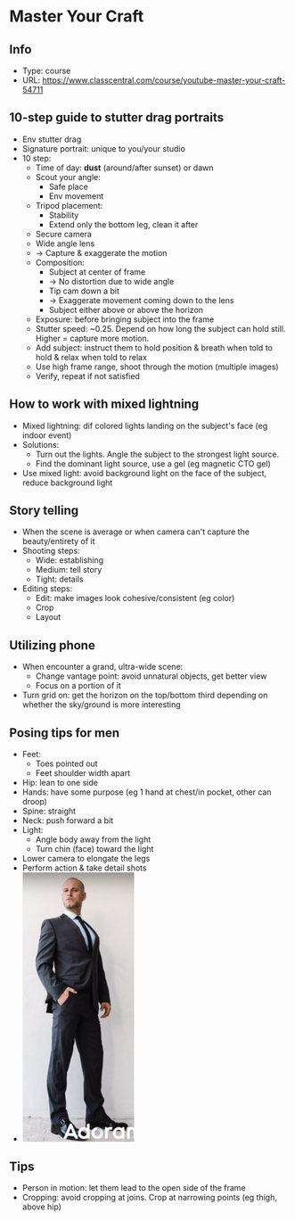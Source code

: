 # Master Your Craft

## Info
- Type: course
- URL: https://www.classcentral.com/course/youtube-master-your-craft-54711

## 10-step guide to stutter drag portraits
- Env stutter drag
- Signature portrait: unique to you/your studio
- 10 step:
  - Time of day: **dust** (around/after sunset) or dawn
  - Scout your angle:
    - Safe place
    - Env movement
  - Tripod placement:
    - Stability
    - Extend only the bottom leg, clean it after
  - Secure camera
  - Wide angle lens
  - -> Capture & exaggerate the motion
  - Composition:
    - Subject at center of frame
    - -> No distortion due to wide angle
    - Tip cam down a bit
    - -> Exaggerate movement coming down to the lens
    - Subject either above or above the horizon
  - Exposure: before bringing subject into the frame
  - Stutter speed: ~0.25. Depend on how long the subject can hold still. Higher = capture more motion.
  - Add subject: instruct them to hold position & breath when told to hold & relax when told to relax
  - Use high frame range, shoot through the motion (multiple images)
  - Verify, repeat if not satisfied

## How to work with mixed lightning
- Mixed lightning: dif colored lights landing on the subject's face (eg indoor event)
- Solutions:
  - Turn out the lights. Angle the subject to the strongest light source.
  - Find the dominant light source, use a gel (eg magnetic CTO gel)
- Use mixed light: avoid background light on the face of the subject, reduce background light

## Story telling
- When the scene is average or when camera can't capture the beauty/entirety of it
- Shooting steps:
  - Wide: establishing
  - Medium: tell story
  - Tight: details
- Editing steps:
  - Edit: make images look cohesive/consistent (eg color)
  - Crop
  - Layout

## Utilizing phone
- When encounter a grand, ultra-wide scene:
  - Change vantage point: avoid unnatural objects, get better view
  - Focus on a portion of it
- Turn grid on: get the horizon on the top/bottom third depending on whether the sky/ground is more interesting

## Posing tips for men
- Feet:
  - Toes pointed out
  - Feet shoulder width apart
- Hip: lean to one side
- Hands: have some purpose (eg 1 hand at chest/in pocket, other can droop)
- Spine: straight
- Neck: push forward a bit
- Light:
  - Angle body away from the light
  - Turn chin (face) toward the light
- Lower camera to elongate the legs
- Perform action & take detail shots
- <img src="resources/pose.png" width="200"/>

## Tips
- Person in motion: let them lead to the open side of the frame
- Cropping: avoid cropping at joins. Crop at narrowing points (eg thigh, above hip)
